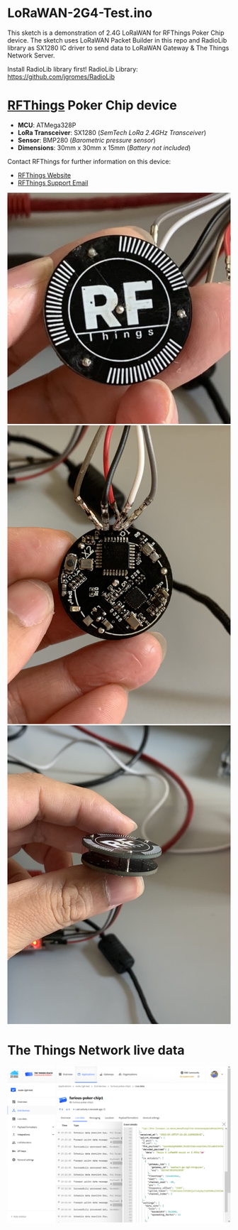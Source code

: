 # LoRaWAN-2G4-Test.ino
This sketch is a demonstration of 2.4G LoRaWAN for RFThings Poker Chip device. The sketch uses LoRaWAN Packet Builder in this repo and RadioLib library as SX1280 IC driver to send data to LoRaWAN Gateway & The Things Network Server.

Install RadioLib library first!
RadioLib Library: https://github.com/jgromes/RadioLib

# [RFThings](https://rfthings.com.vn/) Poker Chip device
* <b>MCU</b>: ATMega328P
* <b>LoRa Transceiver</b>: SX1280 (<i>SemTech LoRa 2.4GHz Transceiver</i>)
* <b>Sensor</b>: BMP280 (<i>Barometric pressure sensor</i>)
* <b>Dimensions</b>: 30mm x 30mm x 15mm (<i>Battery not included</i>)

Contact RFThings for further information on this device:
* [RFThings Website](https://rfthings.com.vn/)
* [RFThings Support Email](mailto://support@rfthings.com.vn)

![end-device-1](/docs/end-device-1.jpg)
![end-device-2](/docs/end-device-2.jpg)
![end-device-3](/docs/end-device-3.jpg)

# The Things Network live data
![TTN-live-data](/docs/TTN.png)
